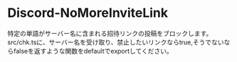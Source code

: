 # Discord-NoMoreInviteLink

特定の単語がサーバー名に含まれる招待リンクの投稿をブロックします。
src/chk.tsに、サーバー名を受け取り、禁止したいリンクならtrue,そうでないならfalseを返すような関数をdefaultでexportしてください。